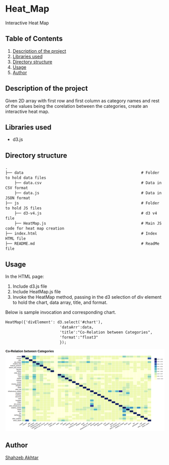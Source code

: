 # Heat_Map
Interactive Heat Map


## Table of Contents
<ol>
   <li><a href="#head1"> Description of the project</a>
   <li><a href="#head2"> Libraries used </a>
   <li><a href="#head3"> Directory structure </a>
   <li><a href="#head4"> Usage </a>
   <li><a href="#head5"> Author </a>
</ol>



<h2 id="head1"> Description of the project </h2>
Given 2D array with first row and first column as category names and rest of the values being the corelation between the categories, create an interactive heat map.

<h2 id="head2"> Libraries used </h2>

<ul>
 <li> d3.js
</ul>

<h2 id="head3"> Directory structure </h2>

```
.
├── data                                                    # Folder to hold data files
    ├── data.csv                                            # Data in CSV format
    ├── data.js                                             # Data in JSON format
├── js                                                      # Folder to hold JS files
    ├── d3-v4.js                                            # d3 v4 file
    ├── HeatMap.js                                          # Main JS code for heat map creation
├── index.html                                              # Index HTML file
├── README.md                                               # ReadMe file

```

<h2 id="head4"> Usage </h2>

In the HTML page:
1. Include d3.js file
2. Include HeatMap.js file
3. Invoke the HeatMap method, passing in the d3 selection of div element to hold the chart, data array, title, and format.

Below is sample invocation and corresponding chart.

```
HeatMap({'divElement': d3.select('#chart'), 
						'dataArr':data, 
						'title':"Co-Relation between Categories",
						'format':"float3"
						});
```

![heat_map](screen_shots/heat_map.png)

<h2 id="head5"> Author </h2>

[Shahzeb Akhtar](https://www.linkedin.com/in/shahzebakhtar/)
